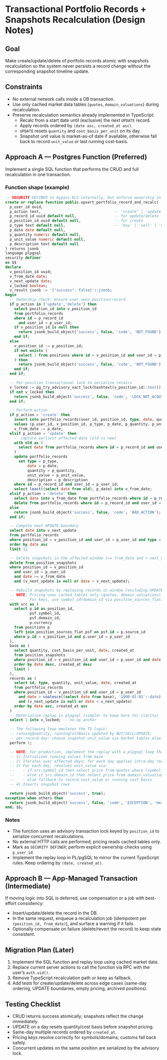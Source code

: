 # Transactional Portfolio Records + Snapshots Recalculation (Design Notes)

## Goal

Make create/update/delete of portfolio records atomic with snapshots recalculation so the system never persists a record change without the corresponding snapshot timeline update.

## Constraints

- No external network calls inside a DB transaction.
- Use only cached market data tables (`quotes`, `domain_valuations`) during recalculation.
- Preserve recalculation semantics already implemented in TypeScript:
  - Recalc from a start date until (exclusive) the next `UPDATE` record.
  - Apply records ordered by `(date asc, created_at asc)`.
  - `UPDATE` resets `quantity` and `cost_basis_per_unit` on its day.
  - Snapshot unit value is market-as-of date if available, otherwise fall back to record `unit_value` or last running cost-basis.

## Approach A — Postgres Function (Preferred)

Implement a single SQL function that performs the CRUD and full recalculation in one transaction.

### Function shape (example)

```sql
-- SECURITY DEFINER to bypass RLS internally, but enforce ownership in-function
create or replace function public.upsert_portfolio_record_and_recalc(
  p_user_id uuid,
  p_action text,                                 -- 'create' | 'update' | 'delete'
  p_record_id uuid default null,                 -- for update/delete
  p_position_id uuid default null,               -- for create
  p_type text default null,                      -- 'buy' | 'sell' | 'update' (create/update)
  p_date date default null,
  p_quantity numeric default null,
  p_unit_value numeric default null,
  p_description text default null
) returns jsonb
language plpgsql
security definer
as $$
declare
  v_position_id uuid;
  v_from_date date;
  v_next_update date;
  v_locked boolean;
  v_result jsonb := '{"success": false}'::jsonb;
begin
  -- Ownership check: ensure user owns position/record
  if p_action in ('update','delete') then
    select position_id into v_position_id
    from portfolio_records
    where id = p_record_id
      and user_id = p_user_id;
    if v_position_id is null then
      return jsonb_build_object('success', false, 'code', 'NOT_FOUND');
    end if;
  else
    v_position_id := p_position_id;
    if not exists (
      select 1 from positions where id = v_position_id and user_id = p_user_id
    ) then
      return jsonb_build_object('success', false, 'code', 'NOT_FOUND');
    end if;
  end if;

  -- Per-position transactional lock to serialize recalcs
  v_locked := pg_try_advisory_xact_lock(hashtext(v_position_id::text));
  if not v_locked then
    return jsonb_build_object('success', false, 'code', 'LOCK_NOT_ACQUIRED');
  end if;

  -- Perform action
  if p_action = 'create' then
    insert into portfolio_records(user_id, position_id, type, date, quantity, unit_value, description)
    values (p_user_id, v_position_id, p_type, p_date, p_quantity, p_unit_value, p_description);
    v_from_date := p_date;
  elsif p_action = 'update' then
    -- capture earliest affected date (old vs new)
    with old as (
      select date from portfolio_records where id = p_record_id and user_id = p_user_id
    )
    update portfolio_records
      set type = p_type,
          date = p_date,
          quantity = p_quantity,
          unit_value = p_unit_value,
          description = p_description
    where id = p_record_id and user_id = p_user_id;
    select least((select date from old), p_date) into v_from_date;
  elsif p_action = 'delete' then
    select date into v_from_date from portfolio_records where id = p_record_id and user_id = p_user_id;
    delete from portfolio_records where id = p_record_id and user_id = p_user_id;
  else
    return jsonb_build_object('success', false, 'code', 'BAD_ACTION');
  end if;

  -- Compute next UPDATE boundary
  select date into v_next_update
  from portfolio_records
  where position_id = v_position_id and user_id = p_user_id and type = 'update' and date > v_from_date
  order by date asc
  limit 1;

  -- Delete snapshots in the affected window (>= from_date and < next_update)
  delete from position_snapshots
  where position_id = v_position_id
    and user_id = p_user_id
    and date >= v_from_date
    and (v_next_update is null or date < v_next_update);

  -- Rebuild snapshots by replaying records in window (excluding UPDATEs)
  -- NOTE: Pricing uses cached tables only (quotes, domain_valuations).
  --       For keys, use symbol_id/domain_id via position_sources_flat.
  with src as (
    select p.id as position_id,
           psf.symbol_id,
           psf.domain_id,
           p.currency
    from positions p
    left join position_sources_flat psf on psf.id = p.source_id
    where p.id = v_position_id and p.user_id = p_user_id
  ),
  base as (
    select quantity, cost_basis_per_unit, date, created_at
    from position_snapshots
    where position_id = v_position_id and user_id = p_user_id and date <= v_from_date
    order by date desc, created_at desc
    limit 1
  ),
  records as (
    select id, type, quantity, unit_value, date, created_at
    from portfolio_records
    where position_id = v_position_id and user_id = p_user_id
      and date > coalesce((select date from base), '1900-01-01'::date)
      and (v_next_update is null or date < v_next_update)
    order by date asc, created_at asc
  )
  -- Materialize replay in plpgsql (simpler to keep here for clarity)
  select 1 into v_locked; -- no-op anchor

  -- The following loop emulates the TS logic:
  -- runningQuantity, runningCostBasis updated by BUY/SELL/UPDATE;
  -- per-record day: choose snapshot unit_value via market tables else fallback.
  perform 1;

  -- NOTE: For production, implement the replay with a plpgsql loop that:
  -- 1) Initializes running values from base
  -- 2) Iterates over affected days; for each day applies intra-day records in order
  -- 3) For each day, resolves unit_value via:
  --    - if src.symbol_id then select price from quotes where (symbol_id, date)
  --    - else if src.domain_id then select price from domain_valuations where (id, date)
  --    - else fallback to record.unit_value or running cost basis
  -- 4) Inserts snapshot rows

  return jsonb_build_object('success', true);
exception when others then
  return jsonb_build_object('success', false, 'code', 'EXCEPTION', 'message', sqlerrm);
end; $$;
```

### Notes

- The function uses an advisory transaction lock keyed by `position_id` to serialize concurrent recalculations.
- No external HTTP calls are performed; pricing reads cached tables only.
- Mark as `SECURITY DEFINER`; perform explicit ownership checks using `p_user_id`.
- Implement the replay loop in PL/pgSQL to mirror the current TypeScript rules. Keep ordering by `(date, created_at)`.

## Approach B — App-Managed Transaction (Intermediate)

If moving logic into SQL is deferred, use compensation or a job with best-effort consistency:

- Insert/update/delete the record in the DB.
- In the same request, enqueue a recalculation job (idempotent per `(position_id, from_date)`), and surface a warning if it fails.
- Optionally compensate on failure (delete/revert the record) to keep state consistent.

## Migration Plan (Later)

1. Implement the SQL function and replay loop using cached market data.
2. Replace current server actions to call the function via RPC with the user’s `auth.uid()`.
3. Remove TypeScript recalculation path or keep as fallback.
4. Add tests for create/update/delete across edge cases (same-day ordering, UPDATE boundaries, empty pricing, archived positions).

## Testing Checklist

- CRUD returns success atomically; snapshots reflect the change immediately.
- UPDATE on a day resets quantity/cost basis before snapshot pricing.
- Same-day multiple records ordered by `created_at`.
- Pricing keys resolve correctly for symbols/domains; customs fall back safely.
- Concurrent updates on the same position are serialized by the advisory lock.

